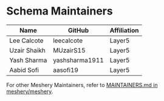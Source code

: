 # Schema Maintainers

| Name                | GitHub                 | Affiliation |
| ------------------- | ---------------------- | ----------- |
| Lee Calcote         | leecalcote             | Layer5      |
| Uzair Shaikh        | MUzairS15              | Layer5      |
| Yash Sharma         | yashsharma1911         | Layer5      |
| Aabid Sofi          | aasofi19               | Layer5      |

For other Meshery Maintainers, refer to  [MAINTAINERS.md in meshery/meshery](https://github.com/meshery/meshery/blob/master/MAINTAINERS.md).
